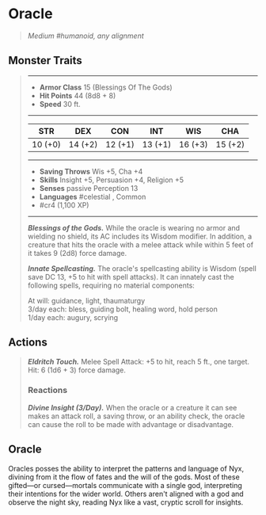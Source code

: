 # Oracle
>*Medium #humanoid, any alignment*
## Monster Traits
>___
>- **Armor Class** 15 (Blessings Of The Gods)
>- **Hit Points** 44 (8d8 + 8)
>- **Speed** 30 ft.
>___
>|STR|DEX|CON|INT|WIS|CHA|
>|:---:|:---:|:---:|:---:|:---:|:---:|
>|10 (+0)|14 (+2)|12 (+1)|13 (+1)|16 (+3)|15 (+2)|
>___
>- **Saving Throws** Wis +5, Cha +4
>- **Skills** Insight +5, Persuasion +4, Religion +5
>- **Senses** passive Perception 13
>- **Languages** #celestial , Common
>- #cr4 (1,100 XP)
>___
>***Blessings of the Gods.*** While the oracle is wearing no armor and wielding no shield, its AC includes its Wisdom modifier. In addition, a creature that hits the oracle with a melee attack while within 5 feet of it takes 9 (2d8) force damage.  
>
>***Innate Spellcasting.*** The oracle's spellcasting ability is Wisdom (spell save DC 13, +5 to hit with spell attacks). It can innately cast the following spells, requiring no material components:  
>
>At will: guidance, light, thaumaturgy  
>3/day each: bless, guiding bolt, healing word, hold person  
>1/day each: augury, scrying  
>
## Actions
>***Eldritch Touch.*** Melee Spell Attack: +5 to hit, reach 5 ft., one target. Hit: 6 (1d6 + 3) force damage.  
>
>### Reactions
>***Divine Insight (3/Day).*** When the oracle or a creature it can see makes an attack roll, a saving throw, or an ability check, the oracle can cause the roll to be made with advantage or disadvantage.
## Oracle
Oracles posses the ability to interpret the patterns and language of Nyx, divining from it the flow of fates and the will of the gods. Most of these gifted—or cursed—mortals communicate with a single god, interpreting their intentions for the wider world. Others aren't aligned with a god and observe the night sky, reading Nyx like a vast, cryptic scroll for insights.
